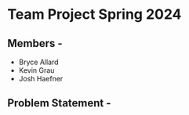 # Team Project Spring 2024

## Members -
* Bryce Allard
* Kevin Grau
* Josh Haefner

## Problem Statement -